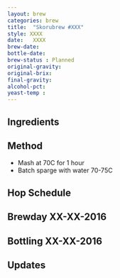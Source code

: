 ```yaml
---
layout: brew
categories: brew
title:  "Skorubrew #XXX"
style: XXXX
date:   XXXX
brew-date:
bottle-date:
brew-status : Planned
original-gravity:
original-brix:
final-gravity:
alcohol-pct:
yeast-temp :
---
```



Ingredients
-----

Method
-------

* Mash at 70C for 1 hour
* Batch sparge with water 70-75C

Hop Schedule
-------------

Brewday XX-XX-2016
----------

Bottling XX-XX-2016
-------------

Updates
-------
